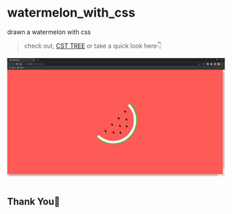 # watermelon_with_css

  drawn a watermelon with css
  
> check out, [CST TREE](https://nayemhasan.github.io/Static_Website/)
or take a quick look here👇
<table>
    <tr><img src="https://github.com/Nayemhasan/watermelon_with_css/blob/main/watermelon.jpg"></tr>
</table>

## Thank You🍉
